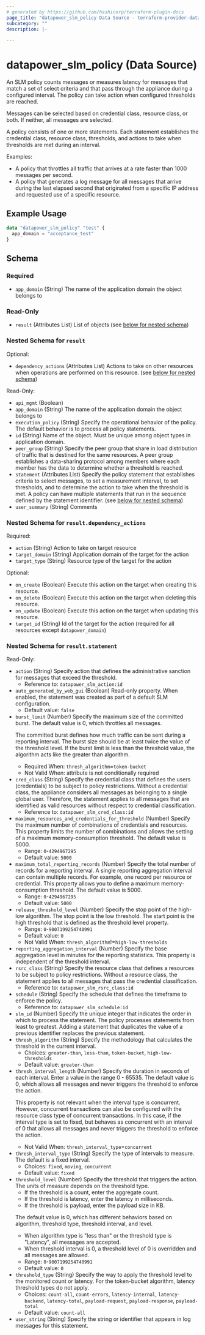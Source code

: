 ```yaml
---
# generated by https://github.com/hashicorp/terraform-plugin-docs
page_title: "datapower_slm_policy Data Source - terraform-provider-datapower"
subcategory: ""
description: |-
  
---
```


# datapower_slm_policy (Data Source)

<p>An SLM policy counts messages or measures latency for messages that match a set of select criteria and that pass through the appliance during a configured interval. The policy can take action when configured thresholds are reached.</p><p>Messages can be selected based on credential class, resource class, or both. If neither, all messages are selected.</p><p>A policy consists of one or more statements. Each statement establishes the credential class, resource class, thresholds, and actions to take when thresholds are met during an interval.</p><p>Examples:</p><ul><li>A policy that throttles all traffic that arrives at a rate faster than 1000 messages per second.</li><li>A policy that generates a log message for all messages that arrive during the last elapsed second that originated from a specific IP address and requested use of a specific resource.</li></ul>

## Example Usage

```terraform
data "datapower_slm_policy" "test" {
  app_domain = "acceptance_test"
}
```

<!-- schema generated by tfplugindocs -->
## Schema

### Required

- `app_domain` (String) The name of the application domain the object belongs to

### Read-Only

- `result` (Attributes List) List of objects (see [below for nested schema](#nestedatt--result))

<a id="nestedatt--result"></a>
### Nested Schema for `result`

Optional:

- `dependency_actions` (Attributes List) Actions to take on other resources when operations are performed on this resource. (see [below for nested schema](#nestedatt--result--dependency_actions))

Read-Only:

- `api_mgmt` (Boolean)
- `app_domain` (String) The name of the application domain the object belongs to
- `execution_policy` (String) Specify the operational behavior of the policy. The default behavior is to process all policy statements.
- `id` (String) Name of the object. Must be unique among object types in application domain.
- `peer_group` (String) Specify the peer group that share in load distribution of traffic that is destined for the same resources. A peer group establishes a data-sharing protocol among members where each member has the data to determine whether a threshold is reached.
- `statement` (Attributes List) Specify the policy statement that establishes criteria to select messages, to set a measurement interval, to set thresholds, and to determine the action to take when the threshold is met. A policy can have multiple statements that run in the sequence defined by the statement identifier. (see [below for nested schema](#nestedatt--result--statement))
- `user_summary` (String) Comments

<a id="nestedatt--result--dependency_actions"></a>
### Nested Schema for `result.dependency_actions`

Required:

- `action` (String) Action to take on target resource
- `target_domain` (String) Application domain of the target for the action
- `target_type` (String) Resource type of the target for the action

Optional:

- `on_create` (Boolean) Execute this action on the target when creating this resource.
- `on_delete` (Boolean) Execute this action on the target when deleting this resource.
- `on_update` (Boolean) Execute this action on the target when updating this resource.
- `target_id` (String) Id of the target for the action (required for all resources except `datapower_domain`)


<a id="nestedatt--result--statement"></a>
### Nested Schema for `result.statement`

Read-Only:

- `action` (String) Specify action that defines the administrative sanction for messages that exceed the threshold.
  - Reference to: `datapower_slm_action:id`
- `auto_generated_by_web_gui` (Boolean) Read-only property. When enabled, the statement was created as part of a default SLM configuration.
  - Default value: `false`
- `burst_limit` (Number) Specify the maximum size of the committed burst. The default value is 0, which throttles all messages. <p>The committed burst defines how much traffic can be sent during a reporting interval. The burst size should be at least twice the value of the threshold level. If the burst limit is less than the threshold value, the algorithm acts like the greater than algorithm.</p>
  - Required When: `thresh_algorithm`=`token-bucket`
  - Not Valid When: attribute is not conditionally required
- `cred_class` (String) Specify the credential class that defines the users (credentials) to be subject to policy restrictions. Without a credential class, the appliance considers all messages as belonging to a single global user. Therefore, the statement applies to all messages that are identified as valid resources without respect to credential classification.
  - Reference to: `datapower_slm_cred_class:id`
- `maximum_resources_and_credentials_for_threshold` (Number) Specify the maximum number of combinations of credentials and resources. This property limits the number of combinations and allows the setting of a maximum memory-consumption threshold. The default value is 5000.
  - Range: `0`-`4294967295`
  - Default value: `5000`
- `maximum_total_reporting_records` (Number) Specify the total number of records for a reporting interval. A single reporting aggregation interval can contain multiple records. For example, one record per resource or credential. This property allows you to define a maximum memory-consumption threshold. The default value is 5000.
  - Range: `0`-`4294967295`
  - Default value: `5000`
- `release_threshold_level` (Number) Specify the stop point of the high-low algorithm. The stop point is the low threshold. The start point is the high threshold that is defined as the threshold level property.
  - Range: `0`-`9007199254740991`
  - Default value: `0`
  - Not Valid When: `thresh_algorithm`!=`high-low-thresholds`
- `reporting_aggregation_interval` (Number) Specify the base aggregation level in minutes for the reporting statistics. This property is independent of the threshold interval.
- `rsrc_class` (String) Specify the resource class that defines a resources to be subject to policy restrictions. Without a resource class, the statement applies to all messages that pass the credential classification.
  - Reference to: `datapower_slm_rsrc_class:id`
- `schedule` (String) Specify the schedule that defines the timeframe to enforce the policy.
  - Reference to: `datapower_slm_schedule:id`
- `slm_id` (Number) Specify the unique integer that indicates the order in which to process the statement. The policy processes statements from least to greatest. Adding a statement that duplicates the value of a previous identifier replaces the previous statement.
- `thresh_algorithm` (String) Specify the methodology that calculates the threshold in the current interval.
  - Choices: `greater-than`, `less-than`, `token-bucket`, `high-low-thresholds`
  - Default value: `greater-than`
- `thresh_interval_length` (Number) Specify the duration in seconds of each interval. Enter a value in the range 0 - 65535. The default value is 0, which allows all messages and never triggers the threshold to enforce the action. <p>This property is not relevant when the interval type is concurrent. However, concurrent transactions can also be configured with the resource class type of concurrent transactions. In this case, if the interval type is set to fixed, but behaves as concurrent with an interval of 0 that allows all messages and never triggers the threshold to enforce the action.</p>
  - Not Valid When: `thresh_interval_type`=`concurrent`
- `thresh_interval_type` (String) Specify the type of intervals to measure. The default is a fixed interval.
  - Choices: `fixed`, `moving`, `concurrent`
  - Default value: `fixed`
- `threshold_level` (Number) Specify the threshold that triggers the action. The units of measure depends on the threshold type. <ul><li>If the threshold is a count, enter the aggregate count.</li><li>If the threshold is latency, enter the latency in milliseconds.</li><li>If the threshold is payload, enter the payload size in KB.</li></ul><p>The default value is 0, which has different behaviors based on algorithm, threshold type, threshold interval, and level.</p><ul><li>When algorithm type is "less than" or the threshold type is "Latency", all messages are accepted.</li><li>When threshold interval is 0, a threshold level of 0 is overridden and all messages are allowed.</li></ul>
  - Range: `0`-`9007199254740991`
  - Default value: `0`
- `threshold_type` (String) Specify the way to apply the threshold level to the monitored count or latency. For the token-bucket algorithm, latency threshold types do not apply.
  - Choices: `count-all`, `count-errors`, `latency-internal`, `latency-backend`, `latency-total`, `payload-request`, `payload-response`, `payload-total`
  - Default value: `count-all`
- `user_string` (String) Specify the string or identifier that appears in log messages for this statement.

